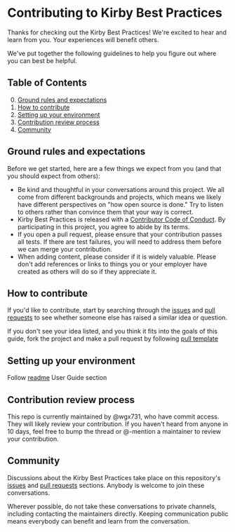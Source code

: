 # Contributing to Kirby Best Practices

Thanks for checking out the Kirby Best Practices! We're excited to hear and learn from you. Your experiences will benefit others.

We've put together the following guidelines to help you figure out where you can best be helpful.

## Table of Contents

0. [Ground rules and expectations](#ground-rules-and-expectations)
0. [How to contribute](#how-to-contribute)
0. [Setting up your environment](#setting-up-your-environment)
0. [Contribution review process](#contribution-review-process)
0. [Community](#community)

## Ground rules and expectations

Before we get started, here are a few things we expect from you (and that you should expect from others):

* Be kind and thoughtful in your conversations around this project. We all come from different backgrounds and projects, which means we likely have different perspectives on "how open source is done." Try to listen to others rather than convince them that your way is correct.
* Kirby Best Practices is released with a [Contributor Code of Conduct](./CODE_OF_CONDUCT.md). By participating in this project, you agree to abide by its terms.
* If you open a pull request, please ensure that your contribution passes all tests. If there are test failures, you will need to address them before we can merge your contribution.
* When adding content, please consider if it is widely valuable. Please don't add references or links to things you or your employer have created as others will do so if they appreciate it.

## How to contribute

If you'd like to contribute, start by searching through the [issues](https://github.com/wgx731/kirby-best-practices/issues) and [pull requests](https://github.com/wgx731/kirby-best-practices/pulls) to see whether someone else has raised a similar idea or question.

If you don't see your idea listed, and you think it fits into the goals of this guide, fork the project and make a pull request by following [pull template](./PULL_REQUEST_TEMPLATE.md)

## Setting up your environment

Follow [readme](../README.md) User Guide section

## Contribution review process

This repo is currently maintained by @wgx731, who have commit access. They will likely review your contribution. If you haven't heard from anyone in 10 days, feel free to bump the thread or @-mention a maintainer to review your contribution.

## Community

Discussions about the Kirby Best Practices take place on this repository's [issues](https://github.com/wgx731/kirby-best-practices/issues) and [pull requests](https://github.com/wgx731/kirby-best-practices/pulls) sections. Anybody is welcome to join these conversations.

Wherever possible, do not take these conversations to private channels, including contacting the maintainers directly. Keeping communication public means everybody can benefit and learn from the conversation.
